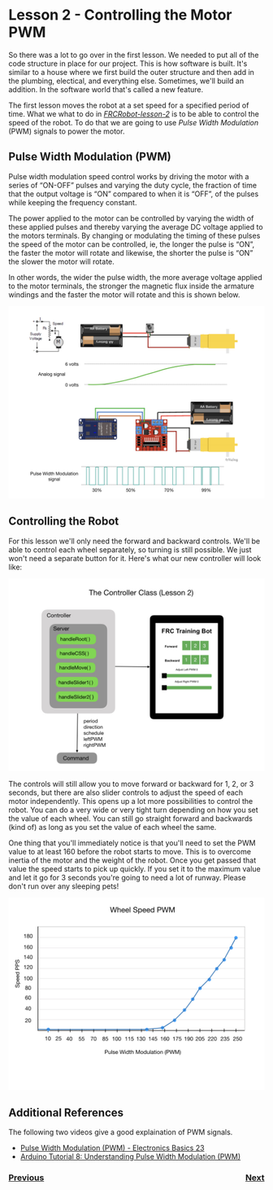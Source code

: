 # <a name="code"></a>Lesson 2 - Controlling the Motor PWM
So there was a lot to go over in the first lesson.  We needed to put all of the code structure in place for our project. This is how software is built. It's similar to a house where we first build the outer structure and then add in the plumbing, electical, and everything else.  Sometimes, we'll build an addition. In the software world that's called a new feature.

The first lesson moves the robot at a set speed for a specified period of time. What we what to do in <i>[FRCRobot-lesson-2](https://github.com/mjwhite8119/FRCRobot/tree/FRCRobot-lesson-2)</i> is to be able to control the speed of the robot. To do that we are going to use <i>Pulse Width Modulation</i> (PWM) signals to power the motor. 

## Pulse Width Modulation (PWM)
Pulse width modulation speed control works by driving the motor with a series of “ON-OFF” pulses and varying the duty cycle, the fraction of time that the output voltage is “ON” compared to when it is “OFF”, of the pulses while keeping the frequency constant.

The power applied to the motor can be controlled by varying the width of these applied pulses and thereby varying the average DC voltage applied to the motors terminals. By changing or modulating the timing of these pulses the speed of the motor can be controlled, ie, the longer the pulse is “ON”, the faster the motor will rotate and likewise, the shorter the pulse is “ON” the slower the motor will rotate.

In other words, the wider the pulse width, the more average voltage applied to the motor terminals, the stronger the magnetic flux inside the armature windings and the faster the motor will rotate and this is shown below.

![PWM](../images/FRCRobot/FRCRobot.019.jpeg)

## Controlling the Robot
For this lesson we'll only need the forward and backward controls.  We'll be able to control each wheel separately, so turning is still possible.  We just won't need a separate button for it.  Here's what our new controller will look like:

![Robot Controller](../images/FRCRobot/FRCRobot.004.jpeg)

The controls will still allow you to move forward or backward for 1, 2, or 3 seconds, but there are also slider controls to adjust the speed of each motor independently.  This opens up a lot more possibilities to control the robot. You can do a very wide or very tight turn depending on how you set the value of each wheel. You can still go straight forward and backwards (kind of) as long as you set the value of each wheel the same.

One thing that you'll immediately notice is that you'll need to set the PWM value to at least 160 before the robot starts to move. This is to overcome inertia of the motor and the weight of the robot. Once you get passed that value the speed starts to pick up quickly. If you set it to the maximum value and let it go for 3 seconds you're going to need a lot of runway. Please don't run over any sleeping pets!

![Speed PWM](../images/FRCRobot/FRCRobot.017.jpeg)

## Additional References
The following two videos give a good explaination of PWM signals.
- [Pulse Width Modulation (PWM) - Electronics Basics 23](https://www.youtube.com/watch?v=GQLED3gmONg)
- [Arduino Tutorial 8: Understanding Pulse Width Modulation (PWM)](https://www.youtube.com/watch?v=YfV-vYT3yfQ)

<h3><span style="float:left">
<a href="code1">Previous</a></span>
<span style="float:right">
<a href="code3">Next</a></span></h3>